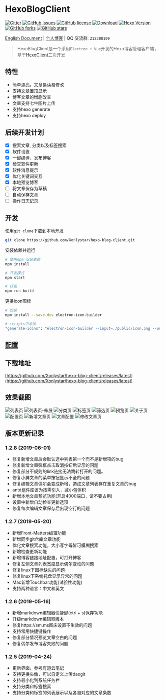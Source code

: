# HexoBlogClient


[![Gitter](https://img.shields.io/gitter/room/Xonlystar/hexo-blog-client.svg)](https://gitter.im/hexo-blog-client/Lobby?utm_source=badge) 
[![GitHub issues](https://img.shields.io/github/issues/Xonlystar/hexo-blog-client.svg)](https://github.com/Xonlystar/hexo-blog-client/issues) 
[![GitHub license](https://img.shields.io/github/license/Xonlystar/hexo-blog-client.svg)](https://github.com/Xonlystar/hexo-blog-client/blob/master/LICENSE) 
[![Download](https://img.shields.io/badge/downloads-master-green.svg)](https://codeload.github.com/Xonlystar/hexo-blog-client/zip/master) [![Hexo Version](https://img.shields.io/badge/hexo-%3E%3D%203.0-blue.svg)](http://hexo.io) 
[![GitHub forks](https://img.shields.io/github/forks/Xonlystar/hexo-blog-client.svg)](https://github.com/Xonlystar/hexo-blog-client/network) 
[![GitHub stars](https://img.shields.io/github/stars/Xonlystar/hexo-blog-client.svg)](https://github.com/Xonlystar/hexo-blog-client/stargazers)

 [English Document](./README_EN.md) | [个人博客](https://blog.onlystar.site) | QQ 交流群: `212388109`
> HexoBlogClient是一个采用`Electron + Vue`开发的Hexo博客管理客户端，基于[HexoClient](https://github.com/gaoyoubo/hexo-client.git)二次开发

## 特性
  - 简单漂亮，文章易读易修改
  - 支持文章置顶显示
  - 博客文章的增删改查
  - 文章支持七牛图片上传
  - 支持hexo generate
  - 支持hexo deploy

## 后续开发计划
- [x] 搜索文章, 分类以及标签搜索
- [x] 软件设置
- [x] 一键编译、发布博客
- [x] 检查软件更新
- [x] 软件消息提示
- [x] 优化关键词交互
- [x] 本地预览博客
- [ ] 将文章保存为草稿
- [ ] 自动保存文章
- [ ] 操作日志记录

## 开发
使用`git clone`下载到本地开发
```bash
git clone https://github.com/Xonlystar/hexo-blog-client.git
```
安装依赖并运行
```bash
# 使用npm 安装依赖
npm install

# 开发模式
npm start

# 打包
npm run build
```

更换icon图标
```bash
# 安装
npm install --save-dev electron-icon-builder

# scripts中添加
"generate-icons": "electron-icon-builder --input=./public/icon.png --output=build --flatten"
```
## [配置](https://blog.onlystar.site/2018/10/21/hexoblogclient-shi-yong-zhi-nan/)

## 下载地址
[https://github.com/Xonlystar/hexo-blog-client/releases/latest](https://github.com/Xonlystar/hexo-blog-client/releases/latest)

## 效果截图

![列表页](https://user-images.githubusercontent.com/19361551/57982641-93749280-7a7a-11e9-9dd8-485943d71f78.png)
![列表页-伸展](https://user-images.githubusercontent.com/19361551/57982663-054cdc00-7a7b-11e9-8251-48c94fddc6be.png)
![分类页](https://user-images.githubusercontent.com/19361551/57982655-f5cd9300-7a7a-11e9-9566-5da49f1b3d77.png)
![标签页](https://user-images.githubusercontent.com/19361551/57982661-01b95500-7a7b-11e9-8b63-f4726d9a30d1.png)
![筛选页](https://user-images.githubusercontent.com/19361551/57982697-712f4480-7a7b-11e9-88c5-268f22bfccd2.png)
![预览页](https://user-images.githubusercontent.com/19361551/58368118-12eedf80-7f1b-11e9-98c4-8dbf87d7fcfe.png)
![关于页](https://user-images.githubusercontent.com/19361551/57982878-9fae1f00-7a7d-11e9-9061-0d0a05b11844.png)
![配置页](https://user-images.githubusercontent.com/19361551/57982906-11866880-7a7e-11e9-9537-f0a42d4a0ab4.png)
![新增文章页](https://user-images.githubusercontent.com/19361551/57982917-1f3bee00-7a7e-11e9-8107-a8022116f0a0.png)
![文章配置](https://user-images.githubusercontent.com/19361551/57982991-362f1000-7a7f-11e9-9800-eb49309584a4.png)
![修改文章页](https://user-images.githubusercontent.com/19361551/57982954-c3259980-7a7e-11e9-9689-729b3f519a44.png)

## 版本更新记录
### 1.2.8 (2019-06-01)
- 修复新增文章后会默认选中列表第一个而不是新增项的bug
- 修复新增文章弹框点击取消按钮后显示的问题
- 修复部分不规则的link链接无法跳转打开的问题。
- 修复小屏文章的菜单按钮显示不全的问题
- 修复编辑文章偶尔会变成新增，造成文章列表存在重复文章的bug
- antd组件库该为按需引入，减小包体积
- 新增本地文章预览功能(开启4000端口，请不要占用)
- 设置中新增自动检查更新选项
- 修复每次编辑文章保存后出现空行的问题

### 1.2.7 (2019-05-20)
- 新增Front-Matters编辑功能
- 新增同步git仓库文章功能
- 优化文章搜索功能，大小写字母皆可模糊搜索
- 新增检查更新功能
- 新增博客链接地址配置，可打开博客
- 修复左侧文章列表宽度显示偶尔变动的问题
- 修复linux下图标缺失的问题·
- 修复linux下系统托盘显示异常的问题
- Mac新增Touchbar功能(试验性功能)
- 支持两种语言：中文和英文

### 1.2.6 (2019-05-16)
- 新增markdown编辑器快捷键(ctrl + s)保存功能
- 升级markdown编辑器版本
- 修复https://sm.ms图床设置不生效的问题
- 支持常用快捷键操作
- 修复部分情况预览文章空白的问题
- 修复偶尔发布博客失败的问题

### 1.2.5 (2019-04-24)
- 更新界面，参考有道云笔记
- 支持更换头像，可以自定义上传daogit
- 支持最小化到系统任务栏
- 支持分类和标签搜索
- 支持分类和标签的列表展示以及各自对应的文章条数